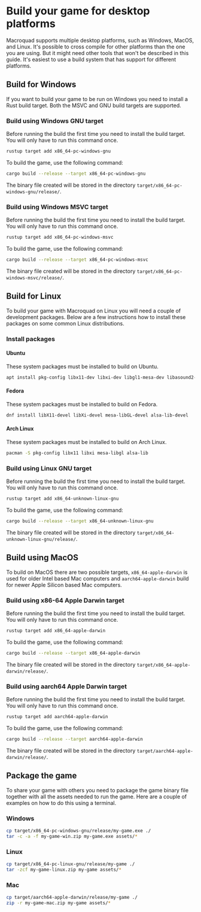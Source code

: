 # Build your game for desktop platforms

Macroquad supports multiple desktop platforms, such as Windows, MacOS, and
Linux. It's possible to cross compile for other platforms than the one you are
using. But it might need other tools that won't be described in this guide.
It's easiest to use a build system that has support for different platforms.

## Build for Windows

If you want to build your game to be run on Windows you need to install a Rust
build target. Both the MSVC and GNU build targets are supported.

### Build using Windows GNU target

Before running the build the first time you need to install the build target.
You will only have to run this command once.

```sh
rustup target add x86_64-pc-windows-gnu
```

To build the game, use the following command:

```sh
cargo build --release --target x86_64-pc-windows-gnu
```

The binary file created will be stored in the directory
`target/x86_64-pc-windows-gnu/release/`.

### Build using Windows MSVC target

Before running the build the first time you need to install the build target.
You will only have to run this command once.

```sh
rustup target add x86_64-pc-windows-msvc
``` 

To build the game, use the following command:

```sh
cargo build --release --target x86_64-pc-windows-msvc
```

The binary file created will be stored in the directory
`target/x86_64-pc-windows-msvc/release/`.

## Build for Linux

To build your game with Macroquad on Linux you will need a couple of
development packages. Below are a few instructions how to install these
packages on some common Linux distributions.

### Install packages

#### Ubuntu

These system packages must be installed to build on Ubuntu.

```sh
apt install pkg-config libx11-dev libxi-dev libgl1-mesa-dev libasound2-dev
```

#### Fedora

These system packages must be installed to build on Fedora.

```sh
dnf install libX11-devel libXi-devel mesa-libGL-devel alsa-lib-devel
```

#### Arch Linux

These system packages must be installed to build on Arch Linux.

```sh
pacman -S pkg-config libx11 libxi mesa-libgl alsa-lib
```

### Build using Linux GNU target

Before running the build the first time you need to install the build target.
You will only have to run this command once.

```sh
rustup target add x86_64-unknown-linux-gnu
```

To build the game, use the following command:

```sh
cargo build --release --target x86_64-unknown-linux-gnu
```

The binary file created will be stored in the directory
`target/x86_64-unknown-linux-gnu/release/`.

## Build using MacOS

To build on MacOS there are two possible targets, `x86_64-apple-darwin` is
used for older Intel based Mac computers and `aarch64-apple-darwin` build for
newer Apple Silicon based Mac computers.

### Build using x86-64 Apple Darwin target

Before running the build the first time you need to install the build target.
You will only have to run this command once.

```sh
rustup target add x86_64-apple-darwin
```

To build the game, use the following command:

```sh
cargo build --release --target x86_64-apple-darwin
```

The binary file created will be stored in the directory
`target/x86_64-apple-darwin/release/`.

### Build using aarch64 Apple Darwin target

Before running the build the first time you need to install the build target.
You will only have to run this command once.

```sh
rustup target add aarch64-apple-darwin
```

To build the game, use the following command:

```sh
cargo build --release --target aarch64-apple-darwin
```

The binary file created will be stored in the directory
`target/aarch64-apple-darwin/release/`.

## Package the game

To share your game with others you need to package the game binary file
together with all the assets needed to run the game. Here are a couple of
examples on how to do this using a terminal.

### Windows

```sh
cp target/x86_64-pc-windows-gnu/release/my-game.exe ./
tar -c -a -f my-game-win.zip my-game.exe assets/*
```

### Linux

```sh
cp target/x86_64-pc-linux-gnu/release/my-game ./
tar -zcf my-game-linux.zip my-game assets/*
```

### Mac

```sh
cp target/aarch64-apple-darwin/release/my-game ./
zip -r my-game-mac.zip my-game assets/*
```

